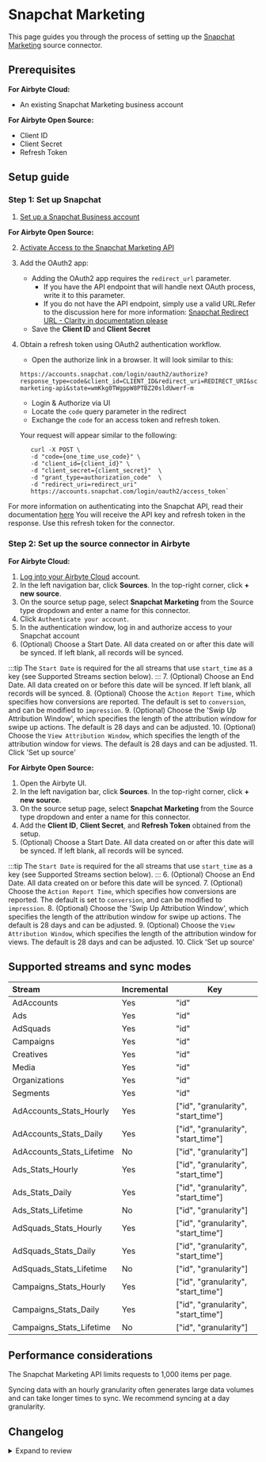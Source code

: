 # Snapchat Marketing

This page guides you through the process of setting up the [Snapchat Marketing](https://marketingapi.snapchat.com/docs/) source connector.

## Prerequisites

<!-- env:cloud -->

**For Airbyte Cloud:**

- An existing Snapchat Marketing business account
<!-- /env:cloud -->

<!-- env:oss -->

**For Airbyte Open Source:**

- Client ID
- Client Secret
- Refresh Token

<!-- /env:oss -->

## Setup guide

### Step 1: Set up Snapchat

1. [Set up a Snapchat Business account](https://businesshelp.snapchat.com/s/article/get-started?language=en_US)

<!-- env:oss -->

**For Airbyte Open Source:**

2. [Activate Access to the Snapchat Marketing API](https://businesshelp.snapchat.com/s/article/api-apply?language=en_US)
3. Add the OAuth2 app:
   - Adding the OAuth2 app requires the `redirect_url` parameter.
     - If you have the API endpoint that will handle next OAuth process, write it to this parameter.
     - If you do not have the API endpoint, simply use a valid URL.Refer to the discussion here for more information: [Snapchat Redirect URL - Clarity in documentation please](https://github.com/Snap-Kit/bitmoji-sample/issues/3)
   - Save the **Client ID** and **Client Secret**
4. Obtain a refresh token using OAuth2 authentication workflow.
   - Open the authorize link in a browser. It will look similar to this:
   ```
   https://accounts.snapchat.com/login/oauth2/authorize?response_type=code&client_id=CLIENT_ID&redirect_uri=REDIRECT_URI&scope=snapchat-marketing-api&state=wmKkg0TWgppW8PTBZ20sldUwerf-m
   ```
   - Login & Authorize via UI
   - Locate the `code` query parameter in the redirect
   - Exchange the `code` for an access token and refresh token.

   Your request will appear similar to the following:

   ```text
      curl -X POST \
      -d "code={one_time_use_code}" \
      -d "client_id={client_id}" \
      -d "client_secret={client_secret}"  \
      -d "grant_type=authorization_code"  \
      -d "redirect_uri=redirect_uri"
      https://accounts.snapchat.com/login/oauth2/access_token`
   ```

For more information on authenticating into the Snapchat API, read their documentation [here](https://marketingapi.snapchat.com/docs/#authentication)
   You will receive the API key and refresh token in the response. Use this refresh token for the connector.
   <!-- /env:oss -->

### Step 2: Set up the source connector in Airbyte

<!-- env:cloud -->

**For Airbyte Cloud:**

1. [Log into your Airbyte Cloud](https://cloud.airbyte.com/workspaces) account.
2. In the left navigation bar, click **Sources**. In the top-right corner, click **+ new source**.
3. On the source setup page, select **Snapchat Marketing** from the Source type dropdown and enter a name for this connector.
4. Click `Authenticate your account`.
5. In the authentication window, log in and authorize access to your Snapchat account
6. (Optional) Choose a Start Date. All data created on or after this date will be synced. If left blank, all records will be synced.

:::tip
The `Start Date` is required for the all streams that use `start_time` as a key (see Supported Streams section below).
:::
7. (Optional) Choose an End Date. All data created on or before this date will be synced. If left blank, all records will be synced.
8. (Optional) Choose the `Action Report Time`, which specifies how conversions are reported. The default is set to `conversion`, and can be modified to `impression`.
9. (Optional) Choose the 'Swip Up Attribution Window', which specifies the length of the attribution window for swipe up actions. The default is 28 days and can be adjusted.
10. (Optional) Choose the `View Attribution Window`, which specifies the length of the attribution window for views. The default is 28 days and can be adjusted.
11. Click 'Set up source'
<!-- /env:cloud -->

<!-- env:oss -->

**For Airbyte Open Source:**

1. Open the Airbyte UI.
2. In the left navigation bar, click **Sources**. In the top-right corner, click **+ new source**.
3. On the source setup page, select **Snapchat Marketing** from the Source type dropdown and enter a name for this connector.
4. Add the **Client ID**, **Client Secret**, and **Refresh Token** obtained from the setup.
5. (Optional) Choose a Start Date. All data created on or after this date will be synced. If left blank, all records will be synced.

:::tip
The `Start Date` is required for the all streams that use `start_time` as a key (see Supported Streams section below).
:::
6. (Optional) Choose an End Date. All data created on or before this date will be synced.
7. (Optional) Choose the `Action Report Time`, which specifies how conversions are reported. The default is set to `conversion`, and can be modified to `impression`.
8. (Optional) Choose the 'Swip Up Attribution Window', which specifies the length of the attribution window for swipe up actions. The default is 28 days and can be adjusted.
9. (Optional) Choose the `View Attribution Window`, which specifies the length of the attribution window for views. The default is 28 days and can be adjusted.
10. Click 'Set up source'
<!-- /env:oss -->

## Supported streams and sync modes

| Stream                  | Incremental | Key                                 |
|:------------------------|:------------|-------------------------------------|
| AdAccounts              | Yes         | "id"                                |
| Ads                     | Yes         | "id"                                |
| AdSquads                | Yes         | "id"                                |
| Campaigns               | Yes         | "id"                                |
| Creatives               | Yes         | "id"                                |
| Media                   | Yes         | "id"                                |
| Organizations           | Yes         | "id"                                |
| Segments                | Yes         | "id"                                |
| AdAccounts_Stats_Hourly   | Yes         | ["id", "granularity", "start_time"] |
| AdAccounts_Stats_Daily    | Yes         | ["id", "granularity", "start_time"] |
| AdAccounts_Stats_Lifetime | No          | ["id", "granularity"]               |
| Ads_Stats_Hourly          | Yes         | ["id", "granularity", "start_time"] |
| Ads_Stats_Daily           | Yes         | ["id", "granularity", "start_time"] |
| Ads_Stats_Lifetime        | No          | ["id", "granularity"]               |
| AdSquads_Stats_Hourly     | Yes         | ["id", "granularity", "start_time"] |
| AdSquads_Stats_Daily      | Yes         | ["id", "granularity", "start_time"] |
| AdSquads_Stats_Lifetime   | No          | ["id", "granularity"]               |
| Campaigns_Stats_Hourly    | Yes         | ["id", "granularity", "start_time"] |
| Campaigns_Stats_Daily     | Yes         | ["id", "granularity", "start_time"] |
| Campaigns_Stats_Lifetime  | No          | ["id", "granularity"]               |

## Performance considerations

The Snapchat Marketing API limits requests to 1,000 items per page.

Syncing data with an hourly granularity often generates large data volumes and can take longer times to sync. We recommend syncing at a day granularity.

## Changelog

<details>
  <summary>Expand to review</summary>

| Version | Date       | Pull Request                                             | Subject                                                                        |
|:--------|:-----------|:---------------------------------------------------------|:-------------------------------------------------------------------------------|
| 1.2.1 | 2024-08-03 | [43174](https://github.com/airbytehq/airbyte/pull/43174) | Update dependencies |
| 1.2.0 | 2024-07-31 | [42010](https://github.com/airbytehq/airbyte/pull/42010) | Migrate to CDK v4.1.0 |
| 1.1.2 | 2024-07-27 | [42680](https://github.com/airbytehq/airbyte/pull/42680) | Update dependencies |
| 1.1.1 | 2024-07-20 | [42366](https://github.com/airbytehq/airbyte/pull/42366) | Update dependencies |
| 1.1.0 | 2024-07-16 | [42009](https://github.com/airbytehq/airbyte/pull/42009) | Migrate to CDK v2.4.0 |
| 1.0.3 | 2024-07-13 | [41855](https://github.com/airbytehq/airbyte/pull/41855) | Update dependencies |
| 1.0.2 | 2024-07-10 | [41547](https://github.com/airbytehq/airbyte/pull/41547) | Update dependencies |
| 1.0.1 | 2024-07-09 | [40132](https://github.com/airbytehq/airbyte/pull/40132) | Update dependencies |
| 1.0.0 | 2024-06-20 | [39507](https://github.com/airbytehq/airbyte/pull/39507) | Migrate to low-code CDK and add incremental functionality to `organizations` |
| 0.6.2 | 2024-05-22 | [38574](https://github.com/airbytehq/airbyte/pull/38574) | Update authenticator package |
| 0.6.1 | 2024-04-24 | [36662](https://github.com/airbytehq/airbyte/pull/36662) | Schema descriptions |
| 0.6.0 | 2024-04-10 | [30586](https://github.com/airbytehq/airbyte/pull/30586) | Add `attribution_windows`,`action_report_time` as optional configurable params |
| 0.5.0 | 2024-03-19 | [36267](https://github.com/airbytehq/airbyte/pull/36267) | Pin airbyte-cdk version to `^0` |
| 0.4.0 | 2024-02-27 | [35660](https://github.com/airbytehq/airbyte/pull/35660) | Add new fields to streams `ads`, `adsquads`, `creatives`, and `media` |
| 0.3.2 | 2024-02-12 | [35171](https://github.com/airbytehq/airbyte/pull/35171) | Manage dependencies with Poetry. |
| 0.3.0 | 2023-05-22 | [26358](https://github.com/airbytehq/airbyte/pull/26358) | Remove deprecated authSpecification in favour of advancedAuth |
| 0.2.0 | 2023-05-10 | [25948](https://github.com/airbytehq/airbyte/pull/25948) | Introduce new field in the `Campaigns` stream schema |
| 0.1.16 | 2023-04-20 | [20897](https://github.com/airbytehq/airbyte/pull/20897) | Add missing fields to Basic Stats schema |
| 0.1.15 | 2023-03-02 | [22869](https://github.com/airbytehq/airbyte/pull/22869) | Specified date formatting in specification |
| 0.1.14 | 2023-02-10 | [22808](https://github.com/airbytehq/airbyte/pull/22808) | Enable default `AvailabilityStrategy` |
| 0.1.13 | 2023-01-27 | [22023](https://github.com/airbytehq/airbyte/pull/22023) | Set `AvailabilityStrategy` for streams explicitly to `None` |
| 0.1.12 | 2023-01-11 | [21267](https://github.com/airbytehq/airbyte/pull/21267) | Fix parse empty error response |
| 0.1.11 | 2022-12-23 | [20865](https://github.com/airbytehq/airbyte/pull/20865) | Handle 403 permission error |
| 0.1.10 | 2022-12-15 | [20537](https://github.com/airbytehq/airbyte/pull/20537) | Run on CDK 0.15.0 |
| 0.1.9 | 2022-12-14 | [20498](https://github.com/airbytehq/airbyte/pull/20498) | Fix output state when no records are read |
| 0.1.8 | 2022-10-05 | [17596](https://github.com/airbytehq/airbyte/pull/17596) | Retry 429 and 5xx errors when refreshing access token |
| 0.1.6 | 2022-07-21 | [14924](https://github.com/airbytehq/airbyte/pull/14924) | Remove `additionalProperties` field from specs |
| 0.1.5 | 2022-07-13 | [14577](https://github.com/airbytehq/airbyte/pull/14577) | Added stats streams hourly, daily, lifetime |
| 0.1.4 | 2021-12-07 | [8429](https://github.com/airbytehq/airbyte/pull/8429) | Update titles and descriptions |
| 0.1.3 | 2021-11-10 | [7811](https://github.com/airbytehq/airbyte/pull/7811) | Add oauth2.0, fix stream_state |
| 0.1.2 | 2021-11-08 | [7499](https://github.com/airbytehq/airbyte/pull/7499) | Remove base-python dependencies |
| 0.1.1 | 2021-07-29 | [5072](https://github.com/airbytehq/airbyte/pull/5072) | Fix bug with incorrect stream_state value |
| 0.1.0 | 2021-07-26 | [4843](https://github.com/airbytehq/airbyte/pull/4843) | Initial release supporting the Snapchat Marketing API |

</details>

